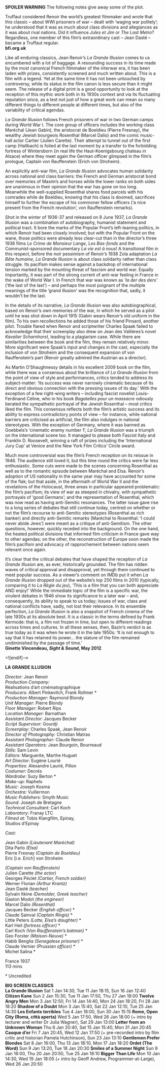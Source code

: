 **SPOILER WARNING** The following notes give away some of the plot.

Truffaut considered Renoir the world’s greatest filmmaker and wrote that this classic – about WWI prisoners of war – dealt with ‘waging war politely’; he understood that it was as much about class divisions and allegiances as it was about rival nations. Did it influence _Jules et Jim_ or _The Last Metro_? Regardless, one member of this film’s extraordinary cast – Jean Dasté – became a Truffaut regular.<br>
**bfi.org.uk**

Like all enduring classics, Jean Renoir’s _La Grande Illusion_ comes to us encumbered with a lot of baggage. A resounding success in its time made by the most canonical French filmmaker of the interwar era, it has been laden with prizes, consistently screened and much written about. This is a film with a legend. Yet at the same time it has not been untouched by controversy, while its status in the film canon is less secure than it might seem. The release of a digital print is a good opportunity to look at the reception of this mythic work both in its 1930s context and via its fluctuating reputation since, as a test not just of how a great work can mean so many different things to different people at different times, but also of the variability of critical agendas.

_La Grande Illusion_ follows French prisoners of war in two German camps during World War I. The core group of officers includes the working class Maréchal (Jean Gabin), the aristocrat de Boeldieu (Pierre Fresnay), the wealthy Jewish bourgeois Rosenthal (Marcel Dalio) and the comic music-hall actor Cartier (Julien Carette). Their attempt to tunnel out of the first camp (Hallbach) is foiled at the last moment by a transfer to the forbidding fortress of Wintersborn (in real life the Haut-Koenigsbourg chateau in Alsace) where they meet again the German officer glimpsed in the film’s prologue, Captain von Rauffenstein (Erich von Stroheim).

An explicitly anti-war film, _La Grande Illusion_ advocates human solidarity across national and class barriers: the French and German aristocrat bond over memories of Maxim’s and horses while the lower ranks on both sides are unanimous in their opinion that the war has gone on too long. Meanwhile the well-supplied Rosenthal shares food parcels with his comrades while de Boeldieu, knowing that his class is doomed, sacrifices himself to further the escape of his commoner fellow officers (‘a nice present from the French revolution’, von Rauffenstein remarks).

Shot in the winter of 1936-37 and released on 8 June 1937, _La Grande Illusion_ was a combination of autobiography, humanist statement and political tract. It bore the marks of the Popular Front’s left-leaning politics, in which Renoir had been closely involved; but with the Popular Front on the wane, those politics were already less clear-cut than in the director’s three 1936 films _Le Crime de Monsieur Lange_, _Les Bas-fonds_ and the Communist-sponsored documentary _La vie est à nous!_ A transitional film in this respect, before the _noir_ pessimism of Renoir’s 1938 Zola adaptation _La Bête humaine_, _La Grande Illusion_ is about class solidarity rather than class struggle. Its pacifism makes sense against a backdrop of international tension marked by the mounting threat of fascism and world war. Equally importantly, it was part of the strong current of anti-war feeling in France in the wake of World War I. In French that war was known as _‘la der des ders’_ (‘the last of the last’) – and perhaps the most poignant of the multiple meanings of the title ‘grand illusion’ was the recognition that, sadly, it wouldn’t be the last.

In the details of its narrative, _La Grande Illusion_ was also autobiographical, based on Renoir’s own memories of the war, in which he served as a pilot until he was shot down in April 1915 (Gabin wears Renoir’s old uniform in the film). To his own recollections he added those of his friend Pinsard, another pilot. Trouble flared when Renoir and scriptwriter Charles Spaak failed to acknowledge that their screenplay also drew on Jean des Vallières’s novel _Kavalier_ _Scharnhorst_, leading to a plagiarism case. While there are similarities between the book and the film, they remain relatively minor. More significant were Spaak’s input and changes in the cast, especially the inclusion of von Stroheim and the consequent expansion of von Rauffenstein’s part (Renoir greatly admired the Austrian as a director).

As Martin O’Shaughnessy details in his excellent 2009 book on the film, while there was a consensus about the brilliance of _La Grande Illusion_ from the point of view of style and performances, critics tended to address its subject-matter: ‘Its success was never narrowly cinematic because of its direct and obvious connection with the pressing issues of its day.’ With the exception of a few right-wing writers – including fascist novelist Louis-Ferdinand Céline, who in his book _Bagatelles pour un massacre_ odiously berated the sympathetic portrayal of the Jewish Rosenthal – most critics liked the film. This consensus reflects both the film’s artistic success and its ability to express contradictory points of view – for instance, while national barriers are criticised as artificial, the film also indulges in national stereotypes. With the exception of Germany, where it was banned as Goebbels’s ‘cinematic enemy number 1’, _La Grande Illusion_ was a triumph on the international scene too. It managed to please both Fascist Italy and Franklin D. Roosevelt, winning a raft of prizes including the ‘International Jury Cup’ at Venice and the New York Film Critics’ Circle award.

Much more controversial was the film’s French reception on its reissue in 1946. The audience still loved it, but this time round the critics were far less enthusiastic. Some cuts were made to the scenes concerning Rosenthal as well as to the romantic episode between Maréchal and Elsa. Renoir’s adoption of US nationality in the same year may have accounted for some of the flak; but that aside, in the aftermath of World War II and the revelations of the Holocaust, three areas in particular appeared problematic: the film’s pacifism; its view of war as steeped in chivalry, with sympathetic portrayals of ‘good Germans’; and the representation of Rosenthal, which was now read as having anti-Semitic resonances. The latter issue gave rise to a long series of debates that still continue today, centred on whether or not the film’s recourse to anti-Semitic stereotypes (Rosenthal as rich banker) and directly anti-Semitic remarks (Maréchal to Rosenthal: ‘I could never abide Jews’) were meant as a critique of anti-Semitism. The other questions, however, quickly receded into the background. On the one hand, the heated political divisions that informed film criticism in France gave way to other agendas; on the other, the reconstruction of Europe soon made the film’s pacifism and advocacy of rapprochement between nations seem relevant once again.

It’s clear that the critical debates that have shaped the reception of _La Grande Illusion_ are, as ever, historically grounded. The film has ridden waves of critical approval and disapproval, yet through them continued to meet popular success. As a viewer’s comment on IMDb put it when _La Grande Illusion_ dropped out of the website’s top 250 films in 2010 (typically, comparing it to _La Règle du jeu_), ‘This is a film that you can both appreciate AND enjoy!’ While the immediate topic of the film is a specific war, the virulent debates in 1946 show its significance to a later war – and, consequently, its ability to speak to us today; issues of war, class and national conflicts have, sadly, not lost their relevance. In its ensemble perfection, _La Grande Illusion_ is also a snapshot of French cinema of the late 1930s at its absolute best. It is a classic in the terms defined by Frank Kermode: that is, a film not frozen in time, but open to different readings across times and cultures. In all these senses, then, Bazin’s verdict is as true today as it was when he wrote it in the late 1950s: ‘It is not enough to say that it has retained its power... the stature of the film remained undiminished by the passage of time.’<br>
**Ginette Vincendeau, _Sight & Sound_, May 2012**<br>

<![endif]-->

**LA GRANDE ILLUSION**

_Director:_ Jean Renoir  
_Production Company:_  
Réalisations d’art cinématographique  
_Producers:_ Albert Pinkevitch, Frank Rollmer *  
_Production Manager:_ Raymond Blondy  
_Unit Manager:_ Pierre Blondy  
_Floor Manager:_ Robert Rips  
_Location Manager:_ Barnathan  
_Assistant Director:_ Jacques Becker  
_Script Supervisor:_ Gourdji  
_Screenplay:_ Charles Spaak, Jean Renoir  
_Director of Photography:_ Christian Matras  
_Assistant Photographer:_ Claude Renoir  
_Assistant Operators:_ Jean Bourgoin, Bourreaud  
_Stills:_ Sam Levin  
_Editors:_ Marguerite, Marthe Huguet  
_Art Director:_ Eugène Lourié  
_Properties:_ Alexandre Laurié, Pillon  
_Costumer:_ Decrés  
_Wardrobe:_ Suzy Berton *  
_Make-up:_ Raphels  
_Music:_ Joseph Kosma  
_Orchestra:_ Vuillermon  
_Music Publishers:_ Smyth Music  
_Sound:_ Joseph de Bretagne  
_Technical Consultant:_ Carl Koch  
_Laboratory:_ Franay LTC  
_Filmed at:_ Tobis Klangfilm, Epinay,  
Studios d’Epinay

_Cast:_

Jean Gabin _(Lieutenant Maréchal)_  
Dita Parlo _(Elsa)_  
Pierre Fresnay _(Captain de Boeldieu)_  
Eric [i.e. Erich] von Stroheim

_(Captain von Rauffenstein)_  
Julien Carette _(the actor)_  
Georges Péclet _(Cartier, French soldier)_  
Werner Florian _(Arthur Krantz)_  
Jean Dasté _(teacher)_  
Sylvain Itkine _(Demolder, Greek teacher)_  
Gaston Modot _(the engineer)_  
Marcel Dalio _(Rosenthal)_  
Jacques Becker _(English officer)_ *  
Claude Sainval _(Captain Ringis)_ *  
Little Peters _(Lotte, Elsa’s daughter)_ *  
Karl Heil _(fortress officer)_ *  
Carl Koch _(Von Rauffenstein’s batman)_ *  
Geo Forster _(Maison-Neuve)_ *  
Habib Benglia _(Senegalese prisoner)_ *  
Claude Vernier _(Prussian officer)_ *  
Michel Salina *  

France 1937<br>
113 mins<br>

\* Uncredited

**BIG SCREEN CLASSICS**<br>
**La Grande Illusion**
Sat 1 Jan 14:30, Tue 11 Jan 18:15, Sun 16 Jan 12:40
**Citizen Kane**
Sun 2 Jan 15:30, Tue 11 Jan 17:50, Thu 27 Jan 18:00
**Twelve Angry Men**
Mon 3 Jan 12:50, Fri 14 Jan 14:40, Mon 24 Jan 18:20, Fri 28 Jan 18:20
**Shadow of a Doubt**
Mon 3 Jan 15:40, Sat 22 Jan 12:10, Tue 25 Jan 14:30
**Les Enfants terribles**
Tue 4 Jan 18:00, Sun 30 Jan 15:15
**Rome, Open City (Roma, città aperta)**
Wed 5 Jan 17:50, Wed 26 Jan 18:00 (+ intro by lecturer and writer Dr Julia Wagner), Sat 29 Jan 13:00
**Letter from an Unknown Woman**
Thu 6 Jan 20:40, Sat 15 Jan 15:40, Mon 31 Jan 20:45
**Casque d’or**
Fri 7 Jan 20:45, Wed 12 Jan 17:50 (+ pre-recorded intro by film critic and historian Pamela Hutchinson), Sun 23 Jan 13:10
**Gentlemen Prefer Blondes**
Sat 8 Jan 16:00, Thu 13 Jan 18:10, Mon 17 Jan 18:20
**Ordet (The Word)**
Sun 9 Jan 13:20, Tue 18 Jan 20:30
**Smiles of a Summer Night**
Sun 9 Jan 16:00, Thu 20 Jan 20:50, Tue 25 Jan 18:10
**Bigger Than Life**
Mon 10 Jan 14:30, Wed 19 Jan 18:05 (+ intro by Geoff Andrew, Programmer-at-Large), Wed 26 Jan 20:50
<!--stackedit_data:
eyJoaXN0b3J5IjpbMTI1NjgzMzg5MF19
-->